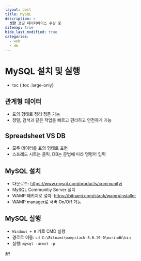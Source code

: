 ```yaml
---
layout: post
title: MySQL
description: >
  생활 코딩 데이터베이스 수강 중
sitemap: true
hide_last_modified: true
categories:
  - web
  - db
---
```


# MySQL 설치 및 실행

* toc
{:toc .large-only}

## 관계형 데이터
- 표의 형태로 정리 정돈 가능
- 정렬, 검색과 같은 작업을 빠르고 편리하고 안전하게 가능

## Spreadsheet VS DB
- 모두 데이터를 표의 형태로 표현
- 스프레드 시트는 클릭, DB는 문법에 따라 명령어 입력

## MySQL 설치
- 다운로드: <https://www.mysql.com/products/community/>
- MySQL Communitiy Server 설치
- WAMP 패키지로 설치: <https://bitnami.com/stack/wamp/installer>
- WAMP manager로 서버 On/Off 가능

## MySQL 실행
- `Windows + R` 키로 CMD 실행
- 경로로 이동: `cd C:\Bitnami\wampstack-8.0.19-0\mariadb\bin`
- 실행: `mysql -uroot -p`

끝!